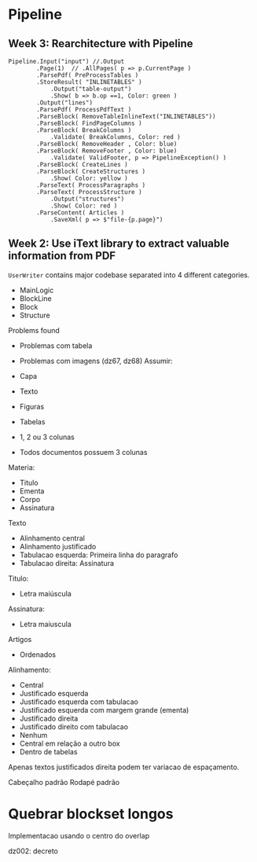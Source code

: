 # Pipeline #

## Week 3: Rearchitecture with Pipeline ##

    Pipeline.Input("input") //.Output
            .Page(1)  // .AllPages( p => p.CurrentPage )
            .ParsePdf( PreProcessTables )             
            .StoreResult( "INLINETABLES" )
                .Output("table-output")
                .Show( b => b.op ==1, Color: green )
            .Output("lines")
            .ParsePdf( ProcessPdfText )
            .ParseBlock( RemoveTableInlineText("INLINETABLES"))
            .ParseBlock( FindPageColumns )
            .ParseBlock( BreakColumns )
                .Validate( BreakColumns, Color: red )
            .ParseBlock( RemoveHeader , Color: blue)
            .ParseBlock( RemoveFooter , Color: blue)
                .Validate( ValidFooter, p => PipelineException() )
            .ParseBlock( CreateLines )
            .ParseBlock( CreateStructures )
                .Show( Color: yellow )
            .ParseText( ProcessParagraphs )
            .ParseText( ProcessStructure )
                .Output("structures")
                .Show( Color: red )
            .ParseContent( Articles )
                .SaveXml( p => $"file-{p.page}")


            
## Week 2: Use iText library to extract valuable information from PDF ##

`UserWriter` contains major codebase separated into 4 different categories.
- MainLogic
- BlockLine
- Block
- Structure

Problems found            
- Problemas com tabela
- Problemas com imagens (dz67, dz68)
Assumir:

- Capa
- Texto

- Figuras
- Tabelas
- 1, 2 ou 3 colunas
- Todos documentos possuem 3 colunas

Materia:
- Titulo
- Ementa
- Corpo
- Assinatura

Texto
- Alinhamento central
- Alinhamento justificado
- Tabulacao esquerda: Primeira linha do paragrafo
- Tabulacao direita: Assinatura 

Titulo:
- Letra maiúscula

Assinatura: 
- Letra maiuscula

Artigos
- Ordenados

Alinhamento:
- Central
- Justificado esquerda
- Justificado esquerda com tabulacao
- Justificado esquerda com margem grande (ementa)
- Justificado direita
- Justificado direito com tabulacao
- Nenhum
- Central em relação a outro box
- Dentro de tabelas

Apenas textos justificados direita podem ter variacao de espaçamento.

Cabeçalho padrão
Rodapé padrão

# Quebrar blockset longos

Implementacao usando o centro do overlap

dz002: decreto         